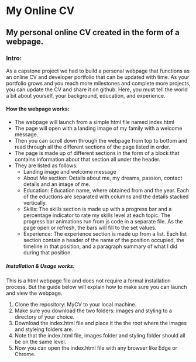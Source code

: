 # My Online CV

## My personal online CV created in the form of a webpage. 

### Intro:
As a capstone project we had to build a personal webpage that functions as an online CV and developer portfolio that can be updated with time. As your portfolio grows and you reach more milestones and complete more projects, you can update the CV and share it on github. Here, you must tell the world a bit about yourself, your background, education, and experience. 

#### How the webpage works:
* The webpage will launch from a simple html file named index.html
* The page will open with a landing image of my family with a welcome message.
* Then you can scroll down through the webpage from top to bottom and read through all the different sections of the page listed in order.
* The page is made up of different sections in the form of a block that contains information about that section all under the header.
* They are listed as follows:
    - Landing image and welcome message
    - About Me section: Details about me, my dreams, passion, contact details and an image of me.
    - Education: Education name, where obtained from and the year. Each of the eductions are separated with columns and the details stacked vertically.
    - Skills: The skills section is made up with a progress bar and a percentage indicator to rate my skills level at each topic. The progress bar animations run from js code in a separate file. As the page open or refresh, the bars will fill to the set values.
    - Experience: The experience section is made up from a list. Each list section contain a header of the name of the position occupied, the timeline in that position, and a paragraph summary of what I did during that position.

##### Installation & Usage works:
This is a html webpage file and does not require a formal installation process. But the guide below will explain how to make sure you can launch and view the webpage.
1. Clone the repository: MyCV to your local machine.
2. Make sure you download the two folders: images and styling to a directory of your choice.
3. Download the index.html file and place it the the root where the images and styleing folders are.
4. Note that the index.html file, images folder and styling folder should all be on the same level.
5. Now you can open the index.html file with any browser like Edge or Chrome.



  

